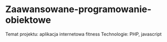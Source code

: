 # Zaawansowane-programowanie-obiektowe
Temat projektu: aplikacja internetowa fitness
Technologie: PHP, javascript
